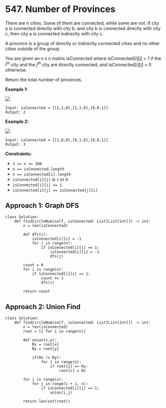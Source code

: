 # 547. Number of Provinces

There are n cities. Some of them are connected, while some are not. If city a is connected directly with city b, and city b is connected directly with city c, then city a is connected indirectly with city c.

A province is a group of directly or indirectly connected cities and no other cities outside of the group.

You are given an n x n matrix isConnected where isConnected[i][j] = 1 if the $i^{th}$ city and the $j^{th}$ city are directly connected, and isConnected[i][j] = 0 otherwise.

Return the total number of provinces.


**Example 1:**

![](https://assets.leetcode.com/uploads/2020/12/24/graph1.jpg)

```
Input: isConnected = [[1,1,0],[1,1,0],[0,0,1]]
Output: 2
```

**Example 2:**

![](https://assets.leetcode.com/uploads/2020/12/24/graph2.jpg)
```
Input: isConnected = [[1,0,0],[0,1,0],[0,0,1]]
Output: 3
```

**Constraints:**

- `1 <= n <= 200`
- `n == isConnected.length`
- `n == isConnected[i].length`
- `isConnected[i][j]` is `1` or `0`.
- `isConnected[i][i] == 1`
- `isConnected[i][j] == isConnected[j][i]`

## Approach 1: Graph DFS

```python3
class Solution:
    def findCircleNum(self, isConnected: List[List[int]]) -> int:
        n = len(isConnected)

        def dfs(i):
            isConnected[i][i] = -1
            for j in range(n):
                if isConnected[i][j] == 1:
                    isConnected[i][j] = -1
                    dfs(j)

        count = 0
        for i in range(n):
            if isConnected[i][i] == 1:
                count += 1
                dfs(i)
        
        return count
```

## Approach 2: Union Find

```python3
class Solution:
    def findCircleNum(self, isConnected: List[List[int]]) -> int:
        n = len(isConnected)
        root = [i for i in range(n)]

        def union(x,y):
            Rx = root[x]
            Ry = root[y]

            if(Rx != Ry):
                for i in range(n):
                    if root[i] == Ry:
                        root[i] = Rx

        for i in range(n):
            for j in range(i + 1, n):
                if isConnected[i][j] == 1:
                    union(i,j)
            
        return len(set(root))
```
